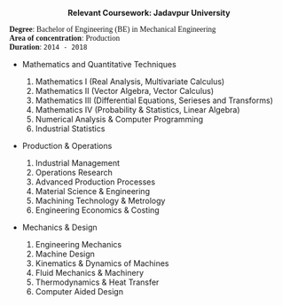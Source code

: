 <p align="center">
<b>Relevant Coursework: Jadavpur University</b><br/>
</p>

<span style="font-family:Garamond;">**Degree**: Bachelor of Engineering (BE) in Mechanical Engineering<br/>**Area of concentration**: Production<br/>**Duration**: `2014 - 2018`<br/></span>


- Mathematics and Quantitative Techniques
  1. Mathematics I (Real Analysis, Multivariate Calculus)
  2. Mathematics II (Vector Algebra, Vector Calculus)
  3. Mathematics III (Differential Equations, Serieses and Transforms)
  4. Mathematics IV (Probability & Statistics, Linear Algebra)
  5. Numerical Analysis & Computer Programming
  6. Industrial Statistics<br/>


- Production & Operations
  1. Industrial Management
  2. Operations Research
  3. Advanced Production Processes
  4. Material Science & Engineering
  5. Machining Technology & Metrology
  6. Engineering Economics & Costing<br/>


- Mechanics & Design
  1. Engineering Mechanics
  2. Machine Design
  3. Kinematics & Dynamics of Machines
  4. Fluid Mechanics & Machinery
  5. Thermodynamics & Heat Transfer
  6. Computer Aided Design<br/>
